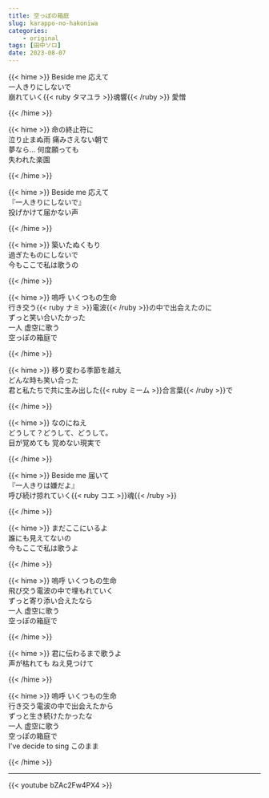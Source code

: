 ```yaml
---
title: 空っぽの箱庭
slug: karappo-no-hakoniwa
categories:
    - original
tags: [田中ソロ]
date: 2023-08-07
---
```


{{< hime >}}
Beside me 応えて  
一人きりにしないで  
崩れていく{{< ruby タマユラ >}}魂響{{< /ruby >}} 愛憎  

{{< /hime >}}

{{< hime >}}
命の終止符に  
泣り止まぬ雨 痛みさえない朝で  
夢なら… 何度願っても  
失われた楽園  

{{< /hime >}}

{{< hime >}}
Beside me 応えて  
『一人きりにしないで』  
投げかけて届かない声  

{{< /hime >}}

{{< hime >}}
築いたぬくもり  
過ぎたものにしないで  
今もここで私は歌うの  

{{< /hime >}}

{{< hime >}}
嗚呼 いくつもの生命  
行き交う{{< ruby ナミ >}}電波{{< /ruby >}}の中で出会えたのに  
ずっと笑い合いたかった  
一人 虚空に歌う  
空っぽの箱庭で  

{{< /hime >}}

{{< hime >}}
移り変わる季節を越え  
どんな時も笑い合った  
君と私たちで共に生み出した{{< ruby ミーム >}}合言葉{{< /ruby >}}で  

{{< /hime >}}

{{< hime >}}
なのにねえ  
どうして？どうして、どうして。  
目が覚めても 覚めない現実で  

{{< /hime >}}

{{< hime >}}
Beside me 届いて  
『一人きりは嫌だよ』  
呼び続け掠れていく{{< ruby コエ >}}魂{{< /ruby >}}  

{{< /hime >}}

{{< hime >}}
まだここにいるよ  
誰にも見えてないの  
今もここで私は歌うよ  

{{< /hime >}}

{{< hime >}}
嗚呼 いくつもの生命  
飛び交う電波の中で埋もれていく  
ずっと寄り添い合えたなら  
一人 虚空に歌う  
空っぽの箱庭で  

{{< /hime >}}

{{< hime >}}
君に伝わるまで歌うよ  
声が枯れても ねえ見つけて  

{{< /hime >}}

{{< hime >}}
嗚呼 いくつもの生命  
行き交う電波の中で出会えたから  
ずっと生き続けたかったな  
一人 虚空に歌う  
空っぽの箱庭で  
I've decide to sing このまま  

{{< /hime >}}

---

{{< youtube bZAc2Fw4PX4 >}}